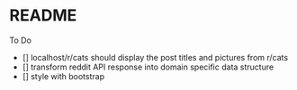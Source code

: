 # README

To Do
- [] localhost/r/cats should display the post titles and pictures from r/cats
- [] transform reddit API response into domain specific data structure
- [] style with bootstrap
